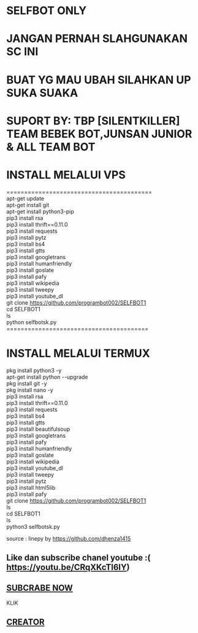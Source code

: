 # SELFBOT ONLY<br>
# JANGAN PERNAH SLAHGUNAKAN SC INI<br>
# BUAT YG MAU UBAH SILAHKAN UP SUKA SUAKA<br>
# SUPORT BY: TBP [SILENTKILLER] TEAM BEBEK BOT,JUNSAN JUNIOR & ALL TEAM BOT<br>

# INSTALL MELALUI VPS<br>
========================================= <br>
apt-get update<br>
apt-get install git<br>
apt-get install python3-pip<br>
pip3 install rsa<br>
pip3 install thrift==0.11.0<br>
pip3 install requests<br>
pip3 install pytz<br>
pip3 install bs4<br>
pip3 install gtts<br>
pip3 install googletrans<br>
pip3 install humanfriendly<br>
pip3 install goslate<br>
pip3 install pafy<br>
pip3 install wikipedia<br>
pip3 install tweepy<br>
pip3 install youtube_dl<br>
git clone https://github.com/programbot002/SELFBOT1<br>
cd SELFBOT1<br>
ls<br>
python selfbotsk.py<br>
======================================== <br>

# INSTALL MELALUI TERMUX<br>

pkg install python3 -y<br>
apt-get install python --upgrade<br>
pkg install git -y<br>
pkg install nano -y<br>
pip3 install rsa<br>
pip3 install thrift==0.11.0<br>
pip3 install requests<br>
pip3 install bs4<br>
pip3 install gtts<br>
pip3 install beautifulsoup<br>
pip3 install googletrans<br>
pip3 install pafy<br>
pip3 install humanfriendly<br>
pip3 install goslate<br>
pip3 install wikipedia<br>
pip3 install youtube_dl<br>
pip3 install tweepy<br>
pip3 install pytz<br>
pip3 install html5lib<br>
pip3 install pafy<br>
git clone https://github.com/programbot002/SELFBOT1<br>
ls<br>
cd SELFBOT1<br>
ls<br>
python3 selfbotsk.py<br>

source : linepy by https://github.com/dhenza1415<br>
## Like dan subscribe chanel youtube :( https://youtu.be/CRqXKcTl6IY)<br>
## [SUBCRABE NOW](https://www.youtube.com/dhenza15)
KLIK
## [CREATOR](http://line.me/ti/p/~teambotprotect)


